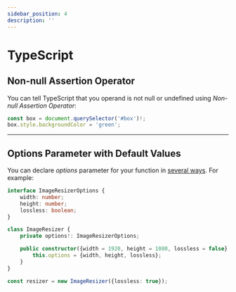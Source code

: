 ```yaml
---
sidebar_position: 4
description: ''
---
```


# TypeScript

## Non-null Assertion Operator

You can tell TypeScript that you operand is not null or undefined using _Non-null Assertion Operator_:

```typescript
const box = document.querySelector('#box')!;
box.style.backgroundColor = 'green';
```

---

## Options Parameter with Default Values

You can declare _options_ parameter for your function in
[several ways](https://www.delftstack.com/howto/typescript/typescript-default-parameter/).
For example:

```typescript
interface ImageResizerOptions {
    width: number;
    height: number;
    lossless: boolean;
}

class ImageResizer {
    private options!: ImageResizerOptions;

    public constructor({width = 1920, height = 1080, lossless = false}: Partial<ImageResizerOptions>) {
        this.options = {width, height, lossless};
    }
}

const resizer = new ImageResizer({lossless: true});
```
